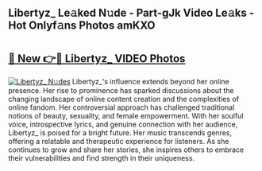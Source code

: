 ## Libertyz_ Le𝚊ked N𝚞de - Part-gJk Video Le𝚊ks - Hot Onlyf𝚊ns Photos amKXO

# <h2><a href="http://ac29259.deff.icu/?id=Libertyz_">🔗 New 👉🔴 Libertyz_ VIDEO Photos</a></h2>

[![Libertyz_ N𝚞des](https://i.imgur.com/rIISA9y.gif)](http://ac29259.deff.icu/?id=Libertyz_)
Libertyz_'s influence extends beyond her online presence. Her rise to prominence has sparked discussions about the changing landscape of online content creation and the complexities of online fandom. Her controversial approach has challenged traditional notions of beauty, sexuality, and female empowerment. With her soulful voice, introspective lyrics, and genuine connection with her audience, Libertyz_ is poised for a bright future. Her music transcends genres, offering a relatable and therapeutic experience for listeners. As she continues to grow and share her stories, she inspires others to embrace their vulnerabilities and find strength in their uniqueness.
